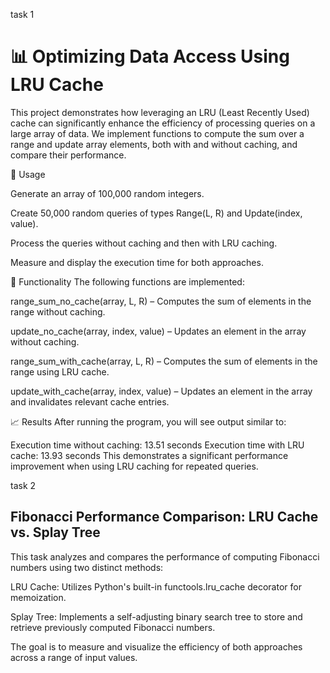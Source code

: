 task 1

# 📊 Optimizing Data Access Using LRU Cache

This project demonstrates how leveraging an LRU (Least Recently Used) cache can significantly enhance the efficiency of processing queries on a large array of data. We implement functions to compute the sum over a range and update array elements, both with and without caching, and compare their performance.

🚀 Usage

Generate an array of 100,000 random integers.

Create 50,000 random queries of types Range(L, R) and Update(index, value).

Process the queries without caching and then with LRU caching.

Measure and display the execution time for both approaches.

🧪 Functionality
The following functions are implemented:

range_sum_no_cache(array, L, R) – Computes the sum of elements in the range without caching.

update_no_cache(array, index, value) – Updates an element in the array without caching.

range_sum_with_cache(array, L, R) – Computes the sum of elements in the range using LRU cache.

update_with_cache(array, index, value) – Updates an element in the array and invalidates relevant cache entries.

📈 Results
After running the program, you will see output similar to:

Execution time without caching: 13.51 seconds
Execution time with LRU cache: 13.93 seconds
This demonstrates a significant performance improvement when using LRU caching for repeated queries.

task 2

## Fibonacci Performance Comparison: LRU Cache vs. Splay Tree

This task analyzes and compares the performance of computing Fibonacci numbers using two distinct methods:

LRU Cache: Utilizes Python's built-in functools.lru_cache decorator for memoization.

Splay Tree: Implements a self-adjusting binary search tree to store and retrieve previously computed Fibonacci numbers.

The goal is to measure and visualize the efficiency of both approaches across a range of input values.
